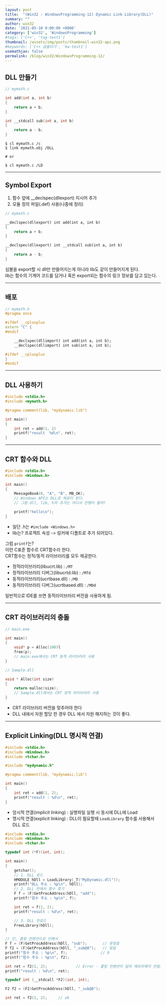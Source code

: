 ```yaml
---
layout: post
title:  "(Win32 : WindowsProgramming-12) Dynamic Link Library(DLL)"
summary: ""
author: win32
date: '2021-05-10 0:00:00 +0000'
category: ['win32', 'WindowsProgramming']
#tags: ['C++', 'tag-test1']
thumbnail: /assets/img/posts/thumbnail-win32-api.png
#keywords: ['C++ 글올리기', 'kw-test1']
usemathjax: false
permalink: /blog/win32/WindowsProgramming-12/
---
```


## DLL 만들기

```cpp
// mymath.c

int add(int a, int b)
{
    return a + b;
}

int __stdcall sub(int a, int b)
{
    return a - b;
}
```

```
$ cl mymath.c /c
$ link mymath.obj /DLL

# or

$ cl mymath.c /LD
```

---

## Symbol Export

1. 함수 앞에 __declspec(dllexport) 지시어 추가
2. 모듈 정의 파일(.def) 사용(나중에 정리)

```cpp
// mymath.c

__declspec(dllexport) int add(int a, int b)
{
    return a + b;
}

__declspec(dllexport) int __stdcall sub(int a, int b)
{
    return a - b;
}
```

심볼을 export할 시 dll만 만들어지는게 아니라 lib도 같이 만들어지게 된다.<br>
lib는 함수의 기계어 코드를 담거나 혹은 export되는 함수의 링크 정보를 담고 있는다.

---

## 배포

```cpp
// mymath.h
#pragma once

#ifdef __cplusplus
extern "C" {
#endif

    __declspec(dllimport) int add(int a, int b);
    __declspec(dllimport) int sub(int a, int b);

#ifdef __cplusplus
}
#endif
```

---

## DLL 사용하기

```cpp
#include <stdio.h>
#include <mymath.h>

#pragma comment(lib, "mydynamic.lib")

int main()
{
    int ret = add(1, 2)
    printf("result  %d\n", ret);
}
```

---

## CRT 함수와 DLL

```cpp
#include <stdio.h>
#include <Windows.h>

int main()
{
    MeesageBoxA(0, "A", "B", MB_OK);
    // Windows API는 DLL로 제공이 된다.
    // 그럼 dll, lib, h의 추가는 어디서 진행이 될까?

    printf("hello\n");
}
```

* 일단 .h는 `#include <Windows.h>`
* lib는? 프로젝트 속성 -> 링커에 디폴트로 추가 되어있다.

그럼 `printf`는?<br>
이런 C표준 함수르 CRT함수라 한다.<br>
CRT함수는 정적/동적 라이브러리를 모두 제공한다.

* 정적라이브러리(libucrt.lib) : `/MT`
* 정적라이브러리 디버그(libucrtd.lib) : `/MTd`
* 동적라이브러리(ucrtbase.dll) : `/MD`
* 동적라이브러리 디버그(ucrtbased.dll) : `/MDd`

일반적으로 IDE를 쓰면 동적라이브러리 버전을 사용하게 됨.

---

## CRT 라이브러리의 충돌

```cpp
// main.exe

int main()
{
    void* p = Alloc(100)l
    free(p);
    // main.exe에서는 CRT 동적 라이브러리 사용
}
```

```cpp
// Sample.dll

void * Alloc(int size)
{
    return malloc(size);
    // Sample.dll에서는 CRT 정적 라이브러리 사용
}
```

* CRT 라이브러리 버전을 맞추어야 한다
* DLL 내에서 자원 할당 한 경우 DLL 에서 자원 해지하는 것이 좋다.

---

## Explicit Linking(DLL 명시적 연결)

```cpp
#include <stdio.h>
#include <Windows.h>
#include <tchar.h>

#include "mydynamic.h"

#pragma comment(lib, "mydynamic.lib")

int main()
{
    int ret = add(1, 2);
    printf("result : %d\n", ret);
}
```

* 암시적 연결(implicit linking) : 실행파일 실행 시 동시에 DLL에 Load
* 명시적 연결(explicit linking) : DLL이 필요할때 `LoadLibrary` 함수를 사용해서 DLL 로드

```cpp
#include <stdio.h>
#include <Windows.h>
#include <tchar.h>

typedef int (*F)(int, int);

int main()
{
    getchar();
    // 1. DLL 로드
    HMODULE hDll = LoadLibrary(_T("MyDynamic.dll"));
    printf("DLL 주소 : %p\n", hDll);
    // 2. DLL 안에서 함수 찾기
    F f = (F)GetProcAddress(hDll, "add");
    printf("함수 주소 : %p\n", f);

    int ret = f(1, 2);
    printf("result : %d\n", ret);

    // 3. DLL 언로드
    FreeLibrary(hDll);
}
```

```cpp
// 단, 콜링 컨벤션으로 인해서
F f = (F)GetProcAddress(hDll, "sub");       // 못찾음
F f2 = (F)GetProcAddress(hDll, "_sub@8");   // 찾음
printf("함수 주소 : %p\n", f);               // 0
printf("함수 주소 : %p\n", f2);

int ret = f2(1, 2);             // Error - 콜링 컨벤션이 달라 메모리해지 안됨.
printf("result : %d\n", ret);
```

```cpp
typedef int (__stdcall *F2)(int, int);

F2 f2 = (F2)GetProcAddress(hDll, "_sub@8");

int ret = f2(1, 2);     // ok
```